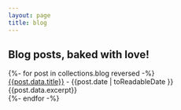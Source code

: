 ```yaml
---
layout: page
title: blog
---
```


## Blog posts, baked with love!

<div class="blog">
{%- for post in collections.blog reversed -%}
  <div key={{post.fileSlug}}>
    <div class="title">
      <a href={{post.url}}>{{post.data.title}}</a> -
      <span class="date">{{post.date | toReadableDate }}</span>
    </div>
    <div class="excerpt">{{post.data.excerpt}}</div>
  </div>
{%- endfor -%}
</div>
